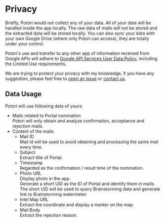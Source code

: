 # Privacy
Briefly, Potori would not collect any of your data. All of your data will be handled inside the app locally. The raw data of mails will not be stored and the extracted data will be stored locally. You can also sync your data with your own Google Drive (where only Potori can access), they are totally under your control.

Potori's use and transfer to any other app of information received from Google APIs will adhere to [Google API Services User Data Policy](https://developers.google.com/terms/api-services-user-data-policy#additional_requirements_for_specific_api_scopes), including the Limited Use requirements.

We are trying to protect your privacy with my knowledge, if you have any suggestion, please feel free to [open an issue](https://github.com/lucka-me/potori/issues) or [contact us](../contribute#Contributors).

## Data Usage
Potori will use following data of yours:

- Mails related to Portal nomination  
  Potori will only obtain and analyze confirmation, acceptance and rejection mails.
- Content of the mails
  - Mail ID  
    Mail id will be used to avoid obtaining and processing the same mail every time.
  - Subject  
    Extract title of Portal.
  - Timestamp  
    Regarded as the confirmation / result time of the nomination.
  - Photo URL  
    Display photo in the app.  
    Generate a short UID as the ID of Portal and identify them in mails.  
    The short UID will be used to query Brainstorming data and generate link to Brainstorming watermeter.
  - Intel Map URL  
    Extract the coordinate and display a marker on the map.
  - Mail Body  
    Extract the rejection reason.